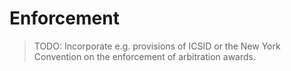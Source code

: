 
Enforcement
===========


> TODO: Incorporate e.g. provisions of ICSID or the New York Convention on the enforcement of arbitration awards.

